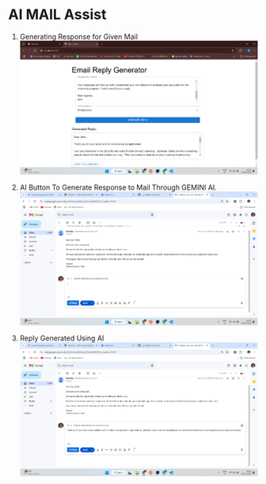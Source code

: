 # AI MAIL Assist
1) Generating Response for Given Mail  
   ![Generating Response](images/Img1.png)

2) AI Button To Generate Response to Mail Through GEMINI AI.  
   ![AI Button](images/Img3.png)

3) Reply Generated Using AI  
   ![Reply Generated](images/Img2.png)
